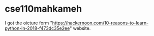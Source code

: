 # cse110mahkameh



I got the oicture form "https://hackernoon.com/10-reasons-to-learn-python-in-2018-f473dc35e2ee" website.
